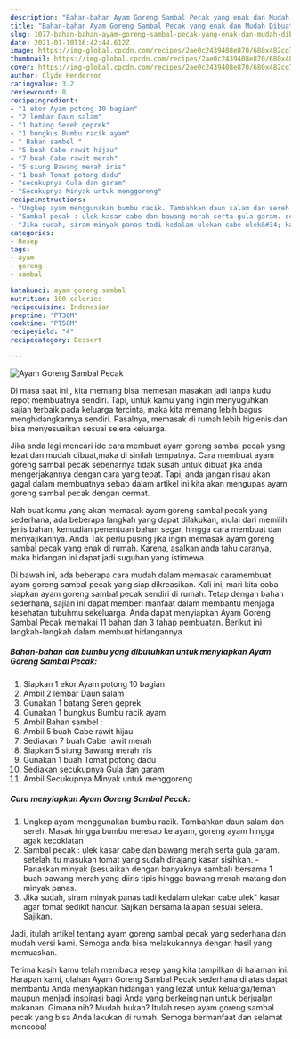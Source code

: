 ```yaml
---
description: "Bahan-bahan Ayam Goreng Sambal Pecak yang enak dan Mudah Dibuat"
title: "Bahan-bahan Ayam Goreng Sambal Pecak yang enak dan Mudah Dibuat"
slug: 1077-bahan-bahan-ayam-goreng-sambal-pecak-yang-enak-dan-mudah-dibuat
date: 2021-01-10T16:42:44.612Z
image: https://img-global.cpcdn.com/recipes/2ae0c2439408e870/680x482cq70/ayam-goreng-sambal-pecak-foto-resep-utama.jpg
thumbnail: https://img-global.cpcdn.com/recipes/2ae0c2439408e870/680x482cq70/ayam-goreng-sambal-pecak-foto-resep-utama.jpg
cover: https://img-global.cpcdn.com/recipes/2ae0c2439408e870/680x482cq70/ayam-goreng-sambal-pecak-foto-resep-utama.jpg
author: Clyde Henderson
ratingvalue: 3.2
reviewcount: 8
recipeingredient:
- "1 ekor Ayam potong 10 bagian"
- "2 lembar Daun salam"
- "1 batang Sereh geprek"
- "1 bungkus Bumbu racik ayam"
- " Bahan sambel "
- "5 buah Cabe rawit hijau"
- "7 buah Cabe rawit merah"
- "5 siung Bawang merah iris"
- "1 buah Tomat potong dadu"
- "secukupnya Gula dan garam"
- "Secukupnya Minyak untuk menggoreng"
recipeinstructions:
- "Ungkep ayam menggunakan bumbu racik. Tambahkan daun salam dan sereh. Masak hingga bumbu meresap ke ayam, goreng ayam hingga agak kecoklatan"
- "Sambal pecak : ulek kasar cabe dan bawang merah serta gula garam. setelah itu masukan tomat yang sudah dirajang kasar sisihkan. Panaskan minyak (sesuaikan dengan banyaknya sambal) bersama 1 buah bawang merah yang diiris tipis hingga bawang merah matang dan minyak panas."
- "Jika sudah, siram minyak panas tadi kedalam ulekan cabe ulek&#34; kasar agar tomat sedikit hancur. Sajikan bersama lalapan sesuai selera. Sajikan."
categories:
- Resep
tags:
- ayam
- goreng
- sambal

katakunci: ayam goreng sambal 
nutrition: 100 calories
recipecuisine: Indonesian
preptime: "PT30M"
cooktime: "PT58M"
recipeyield: "4"
recipecategory: Dessert

---
```



![Ayam Goreng Sambal Pecak](https://img-global.cpcdn.com/recipes/2ae0c2439408e870/680x482cq70/ayam-goreng-sambal-pecak-foto-resep-utama.jpg)

Di masa  saat ini , kita memang bisa memesan masakan jadi tanpa kudu repot membuatnya sendiri. Tapi, untuk kamu yang ingin menyuguhkan sajian terbaik pada keluarga tercinta, maka kita memang lebih bagus menghidangkannya sendiri. Pasalnya, memasak di rumah lebih higienis dan bisa menyesuaikan sesuai selera keluarga.

Jika anda lagi mencari ide cara membuat ayam goreng sambal pecak yang lezat dan mudah dibuat,maka di sinilah tempatnya. Cara membuat ayam goreng sambal pecak  sebenarnya tidak susah untuk dibuat jika anda mengerjakannya dengan cara yang tepat. Tapi, anda jangan risau akan gagal dalam membuatnya 
sebab dalam artikel ini kita akan mengupas ayam goreng sambal pecak dengan cermat.  



Nah buat kamu yang akan memasak ayam goreng sambal pecak yang sederhana, ada beberapa langkah yang dapat dilakukan, mulai dari memilih jenis bahan, kemudian penentuan bahan segar, hingga cara membuat dan menyajikannya. Anda Tak perlu pusing jika ingin memasak ayam goreng sambal pecak yang enak di rumah. Karena, asalkan anda  tahu caranya, maka hidangan ini dapat jadi suguhan yang istimewa.

Di bawah ini, ada beberapa cara mudah dalam memasak caramembuat ayam goreng sambal pecak yang siap dikreasikan. Kali ini, mari kita coba siapkan ayam goreng sambal pecak sendiri di rumah. Tetap dengan bahan sederhana, sajian ini dapat memberi manfaat dalam membantu menjaga kesehatan tubuhmu sekeluarga. Anda dapat menyiapkan Ayam Goreng Sambal Pecak memakai 11 bahan dan 3 tahap pembuatan. Berikut ini langkah-langkah dalam membuat hidangannya.

<!--inarticleads1-->

##### Bahan-bahan dan bumbu yang dibutuhkan untuk menyiapkan Ayam Goreng Sambal Pecak:

1. Siapkan 1 ekor Ayam potong 10 bagian
1. Ambil 2 lembar Daun salam
1. Gunakan 1 batang Sereh geprek
1. Gunakan 1 bungkus Bumbu racik ayam
1. Ambil  Bahan sambel :
1. Ambil 5 buah Cabe rawit hijau
1. Sediakan 7 buah Cabe rawit merah
1. Siapkan 5 siung Bawang merah iris
1. Gunakan 1 buah Tomat potong dadu
1. Sediakan secukupnya Gula dan garam
1. Ambil Secukupnya Minyak untuk menggoreng




<!--inarticleads2-->

##### Cara menyiapkan Ayam Goreng Sambal Pecak:

1. Ungkep ayam menggunakan bumbu racik. Tambahkan daun salam dan sereh. Masak hingga bumbu meresap ke ayam, goreng ayam hingga agak kecoklatan
1. Sambal pecak : ulek kasar cabe dan bawang merah serta gula garam. setelah itu masukan tomat yang sudah dirajang kasar sisihkan. - Panaskan minyak (sesuaikan dengan banyaknya sambal) bersama 1 buah bawang merah yang diiris tipis hingga bawang merah matang dan minyak panas.
1. Jika sudah, siram minyak panas tadi kedalam ulekan cabe ulek&#34; kasar agar tomat sedikit hancur. Sajikan bersama lalapan sesuai selera. Sajikan.




Jadi, itulah artikel tentang  ayam goreng sambal pecak  yang sederhana dan mudah versi kami. Semoga anda bisa melakukannya dengan hasil yang memuaskan. 

Terima kasih kamu telah membaca resep yang kita tampilkan di halaman ini. Harapan kami, olahan  Ayam Goreng Sambal Pecak sederhana di atas dapat membantu Anda menyiapkan hidangan yang lezat untuk keluarga/teman maupun menjadi inspirasi bagi Anda yang berkeinginan untuk berjualan makanan. Gimana nih? Mudah bukan? Itulah resep ayam goreng sambal pecak yang bisa Anda lakukan di rumah. Semoga bermanfaat dan selamat mencoba!

